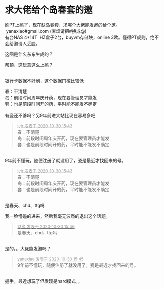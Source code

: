 # 求大佬给个岛春套的邀


刷PT上瘾了，现在缺岛春套，求哪个大佬能发邀的给个邀。&nbsp; &nbsp;yanaxiao#gmail.com (麻烦请把#换成@)<br />
有台NAS 4*14T&nbsp;&nbsp;HZ盒子2台，buyvm存储块，online 3欧。懂得PT规则，绝不会给邀请人丢脸。<br />
<img id="aimg_sZo7X" onclick="zoom(this, this.src, 0, 0, 0)" class="zoom" src="https://tu.i3.pw/imgs/2020/10/e4087853e212ee38.png" onmouseover="img_onmouseoverfunc(this)" onload="thumbImg(this)" border="0" alt="" />

这图是什么东东生成的？<img id="aimg_em7IU" onclick="zoom(this, this.src, 0, 0, 0)" class="zoom" src="https://cdn.jsdelivr.net/gh/hishis/forum-master/public/images/patch.gif" onmouseover="img_onmouseoverfunc(this)" onload="thumbImg(this)" border="0" alt="" />

帮顶，这玩意这么上瘾？<br />
<br />
<img src="static/image/smiley/default/lol.gif" smilieid="12" border="0" alt="" /><img src="static/image/smiley/default/lol.gif" smilieid="12" border="0" alt="" /><img src="static/image/smiley/default/lol.gif" smilieid="12" border="0" alt="" />

银行卡数据不好刷，这个数据门槛比较低

春：不清楚<br />
岛：前段时间周年庆开药，现在要管理员才能发<br />
套：也是前段时间开的药，平时能不能发不确定<br />
<br />
有瓷还不够吗？另9年前进大站比现在容易多吧

<div class="quote"><blockquote><font size="2"><a href="https://www.hostloc.com/forum.php?mod=redirect&amp;goto=findpost&amp;pid=9375552&amp;ptid=760243" target="_blank"><font color="#999999">iejr 发表于 2020-10-30 15:43</font></a></font><br />
春：不清楚<br />
岛：前段时间周年庆开药，现在要管理员才能发<br />
套：也是前段时间开的药，平时能不能发不确定</blockquote></div><br />
9年前不懂玩，随便注册了就没用了，瓷是最近才找回来的号。

<div class="quote"><blockquote><font size="2"><a href="https://www.hostloc.com/forum.php?mod=redirect&amp;goto=findpost&amp;pid=9375552&amp;ptid=760243" target="_blank"><font color="#999999">iejr 发表于 2020-10-30 15:43</font></a></font><br />
春：不清楚<br />
岛：前段时间周年庆开药，现在要管理员才能发<br />
套：也是前段时间开的药，平时能不能发不确定</blockquote></div><br />
是春天、chd、ttg吗 

我一脸懵逼的进来，然后我毫无波然的退出这个话题。

<div class="quote"><blockquote><font size="2"><a href="https://www.hostloc.com/forum.php?mod=redirect&amp;goto=findpost&amp;pid=9375572&amp;ptid=760243" target="_blank"><font color="#999999">财缘 发表于 2020-10-30 15:46</font></a></font><br />
是春天、chd、ttg吗</blockquote></div><br />
是的。。大佬能发邀吗？

<div class="quote"><blockquote><font size="2"><a href="https://www.hostloc.com/forum.php?mod=redirect&amp;goto=findpost&amp;pid=9375560&amp;ptid=760243" target="_blank"><font color="#999999">yanaxiao 发表于 2020-10-30 15:45</font></a></font><br />
9年前不懂玩，随便注册了就没用了，瓷是最近才找回来的号。</blockquote></div><br />
握手，最近想玩了但发现是hard模式。。
